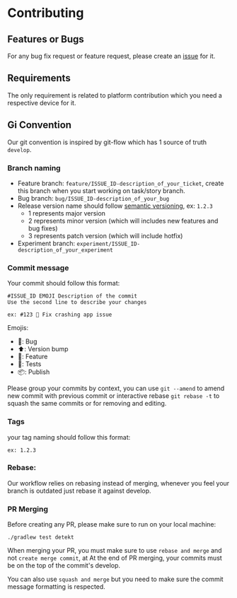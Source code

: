 # Contributing

## Features or Bugs
For any bug fix request or feature request, please create
an [issue](https://github.com/smellouk/kamper/issues/new) for it.

## Requirements
The only requirement is related to platform contribution which you need a respective device for it.

## Gi Convention
Our git convention is inspired by git-flow which has 1 source of truth `develop`.

### Branch naming
* Feature branch: `feature/ISSUE_ID-description_of_your_ticket`, create this branch when you start
  working on task/story branch.
* Bug branch: `bug/ISSUE_ID-description_of_your_bug`
* Release version name should follow [semantic versioning](https://semver.org/), ex: `1.2.3`
  * 1 represents major version
  * 2 represents minor version (which will includes new features and bug fixes)
  * 3 represents patch version (which will include hotfix)
* Experiment branch: `experiment/ISSUE_ID-description_of_your_experiment`

### Commit message
Your commit should follow this format:

```
#ISSUE_ID EMOJI Description of the commit
Use the second line to describe your changes

ex: #123 🐛 Fix crashing app issue
```

Emojis:

- 🐛: Bug
- ⬆️: Version bump
- 🌟: Feature
- 🧪: Tests
- 📦: Publish

Please group your commits by context, you can use `git --amend` to amend new commit with previous
commit or interactive rebase `git rebase -t` to squash the same commits or for removing and editing.

### Tags
your tag naming should follow this format:

```
ex: 1.2.3
```

### Rebase:
Our workflow relies on rebasing instead of merging, whenever you feel your branch is outdated just
rebase it against develop.

### PR Merging
Before creating any PR, please make sure to run on your local machine:
```shell
./gradlew test detekt
```
When merging your PR, you must make sure to use `rebase and merge` and not `create merge commit`, at
At the end of PR merging, your commits must be on the top of the commit's develop.

You can also use `squash and merge` but you need to make sure the commit message formatting is
respected. 